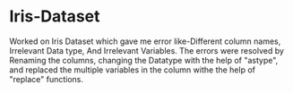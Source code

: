 # Iris-Dataset

Worked on Iris Dataset which gave me error like-Different column names, Irrelevant Data type, And Irrelevant Variables. The errors were resolved by Renaming the columns, changing the Datatype with the help of "astype", and  replaced the multiple variables in the column withe the help of "replace" functions. 
